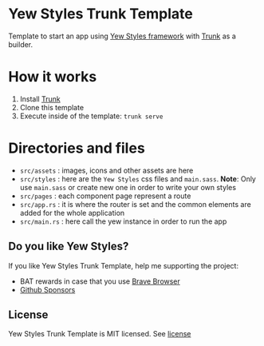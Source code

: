 # Yew Styles Trunk Template

Template to start an app using [Yew Styles framework](https://yewstyles.spielrs.tech/) with [Trunk](https://trunkrs.dev/) as a builder.

# How it works

1. Install [Trunk](https://trunkrs.dev/#install)
2. Clone this template
3. Execute inside of the template: `trunk serve`

# Directories and files

* `src/assets` : images, icons and other assets are here
* `src/styles` : here are the `Yew Styles` css files and `main.sass`. **Note**: Only use `main.sass` or create new one in order to write your own styles
* `src/pages` : each component page represent a route
* `src/app.rs` : it is where the router is set and the common elements are added for the whole application
* `src/main.rs` : here call the yew instance in order to run the app

## Do you like Yew Styles?
If you like Yew Styles Trunk Template, help me supporting the project:
- BAT rewards in case that you use [Brave Browser](https://brave.com/)
- [Github Sponsors](https://github.com/sponsors/dancespiele)

## License

Yew Styles Trunk Template is MIT licensed. See [license](LICENSE.md)

